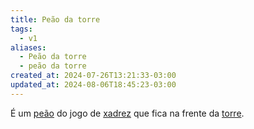```yaml
---
title: Peão da torre
tags:
  - v1
aliases:
  - Peão da torre
  - peão da torre
created_at: 2024-07-26T13:21:33-03:00
updated_at: 2024-08-06T18:45:23-03:00
---
```


É um [peão](../06/Xadrez_Peao.md) do jogo de [xadrez](../../../../sementes/2024/07/2024-07-06-Xadrez.md) que fica na frente da [torre](../06/Xadrez_Torre.md).